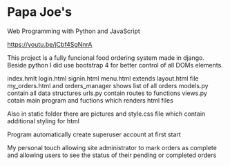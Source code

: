 # Papa Joe's

Web Programming with Python and JavaScript

https://youtu.be/jCbf4SgNnrA

This project is a fully funcional food ordering system made in django.
Beside python I did use bootstrap 4 for better control of all DOMs elements.



index.hmlt login.html signin.html menu.html extends layout.html file 
my_orders.html and orders_manager shows list of all orders
models.py contain all data structures
urls.py contain routes to functions
views.py cotain main program and fuctions which renders html files

Also in static folder there are pictures and style.css file which contain additional styling for html 

Program automatically create superuser account at first start

My personal touch allowing site administrator to mark orders as complete and allowing users to see the status of their pending or completed orders

